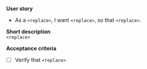 **User story** <br />
* As a `<replace>`, I want `<replace>`, so that `<replace>`. <br />

**Short description** <br />
`<replace>`

**Acceptance criteria** 
- [ ] Verify that `<replace>`